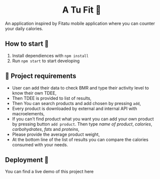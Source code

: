 <h1 align="center"> A Tu Fit 🍎
</h1>

An application inspired by Fitatu mobile application where you can counter your daily calories. 

## How to start 🚀

1. Install dependiences with `npm install`
2. Run `npm start` to start developing

## 📝 Project requirements 

- User can add their data to check BMR and type their activity level to know their own TDEE,
- Then TDEE is provided to list of results,
- Then You can search products and add chosen by pressing `add`,
- Every product is downloaded by external and internal API with macroelements,
- If you can't find product what you want you can add your own product by pressing button `add product`. Then type *name of product*, *calories*, *carbohydrates*, *fats* and *proteins*,
- Please provide the average product weight,
- At the bottom line of the list of results you can compare the calories consumed with your needs.
  
## Deployment 🚀

You can find a live demo of this project here
